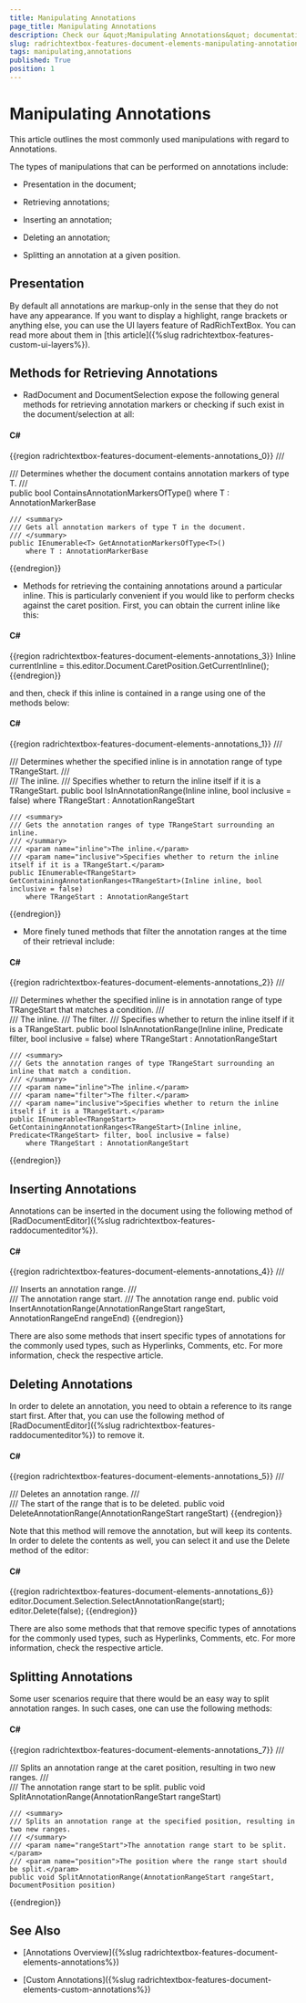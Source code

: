 ```yaml
---
title: Manipulating Annotations
page_title: Manipulating Annotations
description: Check our &quot;Manipulating Annotations&quot; documentation article for the RadRichTextBox WPF control.
slug: radrichtextbox-features-document-elements-manipulating-annotations
tags: manipulating,annotations
published: True
position: 1
---
```


# Manipulating Annotations



This article outlines the most commonly used manipulations with regard to Annotations.

The types of manipulations that can be performed on annotations include:

* Presentation in the document;

* Retrieving annotations;

* Inserting an annotation;

* Deleting an annotation;

* Splitting an annotation at a given position.

## Presentation

By default all annotations are markup-only in the sense that they do not have any appearance. If you want to display a highlight, range brackets or anything else, you can use the UI layers feature of RadRichTextBox. You can read more about them in [this article]({%slug radrichtextbox-features-custom-ui-layers%}).
        

## Methods for Retrieving Annotations

* RadDocument and DocumentSelection expose the following general methods for retrieving annotation markers or checking if such exist in the document/selection at all:

#### __C#__

{{region radrichtextbox-features-document-elements-annotations_0}}
	/// <summary>
	/// Determines whether the document contains annotation markers of type T.
	/// </summary>
	public bool ContainsAnnotationMarkersOfType<T>()
	    where T : AnnotationMarkerBase
	
	/// <summary>
	/// Gets all annotation markers of type T in the document.
	/// </summary>
	public IEnumerable<T> GetAnnotationMarkersOfType<T>()
	    where T : AnnotationMarkerBase
{{endregion}}



* Methods for retrieving the containing annotations around a particular inline. This is particularly convenient if you would like to perform checks against the caret position. First, you can obtain the current inline like this:

#### __C#__

{{region radrichtextbox-features-document-elements-annotations_3}}
	Inline currentInline = this.editor.Document.CaretPosition.GetCurrentInline();
{{endregion}}

and then, check if this inline is contained in a range using one of the methods below:

#### __C#__

{{region radrichtextbox-features-document-elements-annotations_1}}
	/// <summary>
	/// Determines whether the specified inline is in annotation range of type TRangeStart.
	/// </summary>
	/// <param name="inline">The inline.</param>
	/// <param name="inclusive">Specifies whether to return the inline itself if it is a TRangeStart.</param>
	public bool IsInAnnotationRange<TRangeStart>(Inline inline, bool inclusive = false)
	    where TRangeStart : AnnotationRangeStart
	
	/// <summary>
	/// Gets the annotation ranges of type TRangeStart surrounding an inline.
	/// </summary>
	/// <param name="inline">The inline.</param>
	/// <param name="inclusive">Specifies whether to return the inline itself if it is a TRangeStart.</param>
	public IEnumerable<TRangeStart> GetContainingAnnotationRanges<TRangeStart>(Inline inline, bool inclusive = false)
	    where TRangeStart : AnnotationRangeStart
{{endregion}}



* More finely tuned methods that filter the annotation ranges at the time of their retrieval include:

#### __C#__

{{region radrichtextbox-features-document-elements-annotations_2}}
	/// <summary>
	/// Determines whether the specified inline is in annotation range of type TRangeStart that matches a condition.
	/// </summary>
	/// <param name="inline">The inline.</param>
	/// <param name="filter">The filter.</param>
	/// <param name="inclusive">Specifies whether to return the inline itself if it is a TRangeStart.</param>
	public bool IsInAnnotationRange<TRangeStart>(Inline inline, Predicate<TRangeStart> filter, bool inclusive = false)
	    where TRangeStart : AnnotationRangeStart
	
	/// <summary>
	/// Gets the annotation ranges of type TRangeStart surrounding an inline that match a condition.
	/// </summary>
	/// <param name="inline">The inline.</param>
	/// <param name="filter">The filter.</param>
	/// <param name="inclusive">Specifies whether to return the inline itself if it is a TRangeStart.</param>
	public IEnumerable<TRangeStart> GetContainingAnnotationRanges<TRangeStart>(Inline inline, Predicate<TRangeStart> filter, bool inclusive = false)
	    where TRangeStart : AnnotationRangeStart
{{endregion}}



## Inserting Annotations

Annotations can be inserted in the document using the following method of [RadDocumentEditor]({%slug radrichtextbox-features-raddocumenteditor%}).
        

#### __C#__

{{region radrichtextbox-features-document-elements-annotations_4}}
	/// <summary>
	/// Inserts an annotation range.
	/// </summary>
	/// <param name="rangeStart">The annotation range start.</param>
	/// <param name="rangeEnd">The annotation range end.</param>
	public void InsertAnnotationRange(AnnotationRangeStart rangeStart, AnnotationRangeEnd rangeEnd)
{{endregion}}



There are also some methods that insert specific types of annotations for the commonly used types, such as Hyperlinks, Comments, etc. For more information, check the respective article.

## Deleting Annotations

In order to delete an annotation, you need to obtain a reference to its range start first. After that, you can use the following method of [RadDocumentEditor]({%slug radrichtextbox-features-raddocumenteditor%}) to remove it.
        

#### __C#__

{{region radrichtextbox-features-document-elements-annotations_5}}
	/// <summary>
	/// Deletes an annotation range.
	/// </summary>
	/// <param name="rangeStart">The start of the range that is to be deleted.</param>
	public void DeleteAnnotationRange(AnnotationRangeStart rangeStart)
{{endregion}}



Note that this method will remove the annotation, but will keep its contents. In order to delete the contents as well, you can select it and use the Delete method of the editor:

#### __C#__

{{region radrichtextbox-features-document-elements-annotations_6}}
	editor.Document.Selection.SelectAnnotationRange(start);
	editor.Delete(false);
{{endregion}}



There are also some methods that that remove specific types of annotations for the commonly used types, such as Hyperlinks, Comments, etc. For more information, check the respective article.

## Splitting Annotations

Some user scenarios require that there would be an easy way to split annotation ranges. In such cases, one can use the following methods:
        

#### __C#__

{{region radrichtextbox-features-document-elements-annotations_7}}
	/// <summary>
	/// Splits an annotation range at the caret position, resulting in two new ranges.
	/// </summary>
	/// <param name="rangeStart">The annotation range start to be split.</param>
	public void SplitAnnotationRange(AnnotationRangeStart rangeStart)
	
	/// <summary>
	/// Splits an annotation range at the specified position, resulting in two new ranges.
	/// </summary>
	/// <param name="rangeStart">The annotation range start to be split.</param>
	/// <param name="position">The position where the range start should be split.</param>
	public void SplitAnnotationRange(AnnotationRangeStart rangeStart, DocumentPosition position)       
{{endregion}}



## See Also

 * [Annotations Overview]({%slug radrichtextbox-features-document-elements-annotations%})

 * [Custom Annotations]({%slug radrichtextbox-features-document-elements-custom-annotations%})
